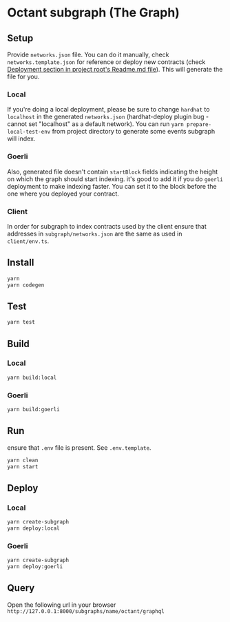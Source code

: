 # Octant subgraph (The Graph)

## Setup

Provide `networks.json` file. You can do it manually, check `networks.template.json` for reference or
deploy new contracts (check [Deployment section in project root's Readme.md file](../README.md#deployment)).
This will generate the file for you.

### Local

If you're doing a local deployment, please be sure to change `hardhat` to `localhost` in the generated
`networks.json` (hardhat-deploy plugin bug - cannot set "localhost" as a default network).
You can run `yarn prepare-local-test-env` from project directory to generate some events subgraph will index.

### Goerli

Also, generated file doesn't contain `startBlock` fields indicating the height on which the graph should
start indexing. it's good to add it if you do `goerli` deployment to make indexing faster. You can set
it to the block before the one where you deployed your contract.

### Client

In order for subgraph to index contracts used by the client ensure that addresses in `subgraph/networks.json` are the same as used in `client/env.ts`.

## Install
```bash
yarn
yarn codegen
```

## Test
```bash
yarn test
```

## Build

### Local
```bash
yarn build:local
```

### Goerli
```bash
yarn build:goerli
```

## Run
ensure that `.env`  file is present. See `.env.template`.

```bash
yarn clean
yarn start
```
## Deploy
### Local
```bash
yarn create-subgraph
yarn deploy:local
```

### Goerli
```bash
yarn create-subgraph
yarn deploy:goerli
```

## Query
Open the following url in your browser `http://127.0.0.1:8000/subgraphs/name/octant/graphql`
